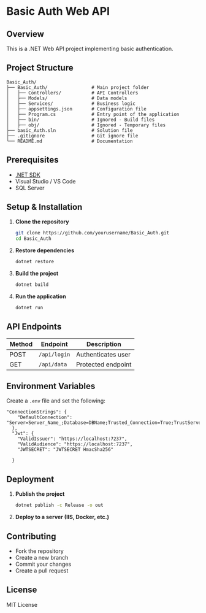 ﻿# Basic Auth Web API

## Overview
This is a .NET Web API project implementing basic authentication.

## Project Structure
```
Basic_Auth/
├── Basic_Auth/                # Main project folder
│   ├── Controllers/           # API Controllers
│   ├── Models/                # Data models
│   ├── Services/              # Business logic
│   ├── appsettings.json       # Configuration file
│   ├── Program.cs             # Entry point of the application
│   ├── bin/                   # Ignored - Build files
│   ├── obj/                   # Ignored - Temporary files
├── basic_Auth.sln             # Solution file
├── .gitignore                 # Git ignore file
└── README.md                  # Documentation
```

## Prerequisites
- [.NET SDK](https://dotnet.microsoft.com/en-us/download)
- Visual Studio / VS Code
- SQL Server 

## Setup & Installation
1. **Clone the repository**
   ```sh
   git clone https://github.com/yourusername/Basic_Auth.git
   cd Basic_Auth
   ```

2. **Restore dependencies**
   ```sh
   dotnet restore
   ```

3. **Build the project**
   ```sh
   dotnet build
   ```

4. **Run the application**
   ```sh
   dotnet run
   ```

## API Endpoints
| Method | Endpoint         | Description         |
|--------|----------------|--------------------|
| POST   | `/api/login`   | Authenticates user |
| GET    | `/api/data`    | Protected endpoint |

## Environment Variables
Create a `.env` file and set the following:
```
"ConnectionStrings": {
    "DefaultConnection": "Server=Server_Name_;Database=DBName;Trusted_Connection=True;TrustServerCertificate=True;"
  },
  "Jwt": {
    "ValidIssuer": "https://localhost:7237",
    "ValidAudience": "https://localhost:7237",
    "JWTSECRET": "JWTSECRET HmacSha256"

  }
```

## Deployment
1. **Publish the project**
   ```sh
   dotnet publish -c Release -o out
   ```
2. **Deploy to a server (IIS, Docker, etc.)**

## Contributing
- Fork the repository
- Create a new branch
- Commit your changes
- Create a pull request

## License
MIT License

